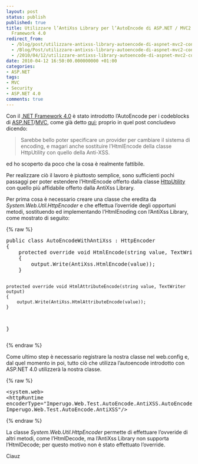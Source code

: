 ```yaml
---
layout: post
status: publish
published: true
title: Utilizzare l’AntiXss Library per l’AutoEncode di ASP.NET / MVC2 con il .NET
  Framework 4.0
redirect_from: 
  - /blog/post/utilizzare-antixss-library-autoencode-di-aspnet-mvc2-con-il-net-framework-4/
  - /Blog/Post/utilizzare-antixss-library-autoencode-di-aspnet-mvc2-con-il-net-framework-4/
  - /2010/04/12/utilizzare-antixss-library-autoencode-di-aspnet-mvc2-con-il-net-framework-4/
date: 2010-04-12 16:50:00.000000000 +01:00
categories:
- ASP.NET
tags:
- MVC
- Security
- ASP.NET 4.0
comments: true
---
```

<p>Con il <a title=".NET Framework 4.0" href="http://imperugo.tostring.it/tags/archive/.net+framework+4.0" target="_blank">.NET Framework 4.0</a> è stato introdotto l’AutoEncode per i codeblocks di <a title="ASP.NET" href="http://imperugo.tostring.it/categories/archive/ASP.NET" target="_blank">ASP.NET</a>/<a title="Category: MVC" href="http://tostring.it/Categories/Archive/MVC" target="_blank">MVC</a>, come già detto <a title="AutoEncode in ASP.NET 4.0" href="http://tostring.it/blog/post/autoencode-in-aspnet-40" target="_blank">qui</a>; proprio in quel post concludevo dicendo:</p>  <blockquote>   <p>Sarebbe bello poter specificare un provider per cambiare il sistema di encoding, e magari anche sostituire l’HtmlEncode della classe HttpUtility con quello della Anti-XSS.</p> </blockquote>  <p>ed ho scoperto da poco che la cosa è realmente fattibile.</p>  <p>Per realizzare ciò il lavoro è piuttosto semplice, sono sufficienti pochi passaggi per poter estendere l’HtmlEncode offerto dalla classe <a title="HttpUtility Calss" href="http://msdn.microsoft.com/en-us/library/system.web.httputility.aspx" rel="nofollow" target="_blank">HttpUtility</a> con quello più affidabile offerto dalla AntiXss Library.</p>  <p>Per prima cosa è necessario creare una classe che eredita da <em>System.Web.Util.HttpEncoder</em> e che effettua l’override degli opportuni metodi, sostituendo ed implementando l’HtmlEnoding con l’AntiXss Library, come mostrato di seguito:</p>  {% raw %}<pre class="brush: csharp; ruler: true;">public class AutoEncodeWithAntiXss : HttpEncoder
{
    protected override void HtmlEncode(string value, TextWriter output)
    {
        output.Write(AntiXss.HtmlEncode(value));
    }

    protected override void HtmlAttributeEncode(string value, TextWriter output)
    {
        output.Write(AntiXss.HtmlAttributeEncode(value));
    }
}</pre>{% endraw %}

<p>Come ultimo step è necessario registrare la nostra classe nel web.config e, dal quel momento in poi, tutto ciò che utilizza l’autoencode introdotto con ASP.NET 4.0 utilizzerà la nostra classe.</p>

{% raw %}<pre class="brush: xml; ruler: true;">&lt;system.web&gt;
    &lt;httpRuntime encoderType=&quot;Imperugo.Web.Test.AutoEncode.AntiXSS.AutoEncodeWithAntiXss, Imperugo.Web.Test.AutoEncode.AntiXSS&quot;/&gt;</pre>{% endraw %}

<p>La classe <em>System.Web.Util.HttpEncoder</em> permette di effettuare l’ovveride di altri metodi, come l’HtmlDecode, ma l’AntiXss Library non supporta l’HtmlDecode; per questo motivo non è stato effettuato l’override. </p>

<p>Ciauz</p>
